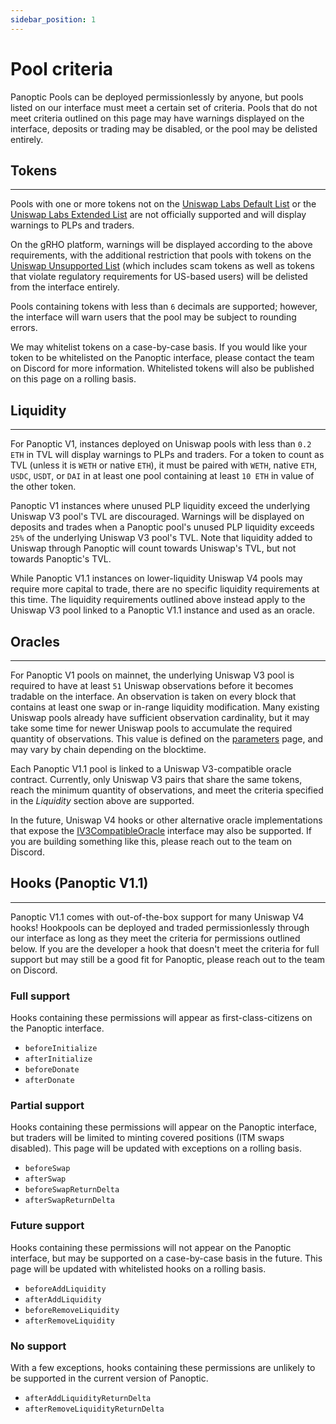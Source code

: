 ```yaml
---
sidebar_position: 1
---
```


# Pool criteria

Panoptic Pools can be deployed permissionlessly by anyone, but pools listed on our interface must meet a certain set of criteria. Pools that do not meet criteria outlined on this page may have warnings displayed on the interface, deposits or trading may be disabled, or the pool may be delisted entirely.

## Tokens

---
Pools with one or more tokens not on the [Uniswap Labs Default List](https://tokenlists.org/token-list?url=https://tokens.uniswap.org) or the [Uniswap Labs Extended List](https://tokenlists.org/token-list?url=https://tokens.uniswap.org) are not officially supported and will display warnings to PLPs and traders.

On the gRHO platform, warnings will be displayed according to the above requirements, with the additional restriction that pools with tokens on the [Uniswap Unsupported List](https://unsupportedtokens.uniswap.org/) (which includes scam tokens as well as tokens that violate regulatory requirements for US-based users) will be delisted from the interface entirely.

Pools containing tokens with less than `6` decimals are supported; however, the interface will warn users that the pool may be subject to rounding errors.

We may whitelist tokens on a case-by-case basis. If you would like your token to be whitelisted on the Panoptic interface, please contact the team on Discord for more information. Whitelisted tokens will also be published on this page on a rolling basis.

## Liquidity

---
For Panoptic V1, instances deployed on Uniswap pools with less than `0.2 ETH` in TVL will display warnings to PLPs and traders. 
For a token to count as TVL (unless it is `WETH` or native `ETH`), it must be paired with `WETH`, native `ETH`, `USDC`, `USDT`, or `DAI` in at least one pool containing at least `10 ETH` in value of the other token.

Panoptic V1 instances where unused PLP liquidity exceed the underlying Uniswap V3 pool's TVL are discouraged.
Warnings will be displayed on deposits and trades when a Panoptic pool's unused PLP liquidity exceeds `25%` of the underlying Uniswap V3 pool's TVL.
Note that liquidity added to Uniswap through Panoptic will count towards Uniswap's TVL, but not towards Panoptic's TVL.

While Panoptic V1.1 instances on lower-liquidity Uniswap V4 pools may require more capital to trade, there are no specific liquidity requirements at this time. The liquidity requirements outlined above instead apply to the Uniswap V3 pool linked to a Panoptic V1.1 instance and used as an oracle.

## Oracles

---
For Panoptic V1 pools on mainnet, the underlying Uniswap V3 pool is required to have at least `51` Uniswap observations before it becomes tradable on the interface. An observation is taken on every block that contains at least one swap or in-range liquidity modification. Many existing Uniswap pools already have sufficient observation cardinality, but it may take some time for newer Uniswap pools to accumulate the required quantity of observations. This value is defined on the [parameters](/docs/developers/parameters) page, and may vary by chain depending on the blocktime. 

Each Panoptic V1.1 pool is linked to a Uniswap V3-compatible oracle contract. Currently, only Uniswap V3 pairs that share the same tokens, reach the minimum quantity of observations, and meet the criteria specified in the *Liquidity* section above are supported. 

In the future, Uniswap V4 hooks or other alternative oracle implementations that expose the [IV3CompatibleOracle](/docs/developers/V1.1/interfaces/interface.IV3CompatibleOracle) interface may also be supported. If you are building something like this, please reach out to the team on Discord.


## Hooks (Panoptic V1.1)

---
Panoptic V1.1 comes with out-of-the-box support for many Uniswap V4 hooks! Hookpools can be deployed and traded permissionlessly through our interface as long as they meet the criteria for permissions outlined below. If you are the developer a hook that doesn't meet the criteria for full support but may still be a good fit for Panoptic, please reach out to the team on Discord.

### Full support
Hooks containing these permissions will appear as first-class-citizens on the Panoptic interface.
- `beforeInitialize`
- `afterInitialize`
- `beforeDonate`
- `afterDonate`

### Partial support
Hooks containing these permissions will appear on the Panoptic interface, but traders will be limited to minting covered positions (ITM swaps disabled). This page will be updated with exceptions on a rolling basis.
- `beforeSwap`
- `afterSwap`
- `beforeSwapReturnDelta`
- `afterSwapReturnDelta`

### Future support
Hooks containing these permissions will not appear on the Panoptic interface, but may be supported on a case-by-case basis in the future. This page will be updated with whitelisted hooks on a rolling basis.
- `beforeAddLiquidity`
- `afterAddLiquidity`
- `beforeRemoveLiquidity`
- `afterRemoveLiquidity`

### No support
With a few exceptions, hooks containing these permissions are unlikely to be supported in the current version of Panoptic.
- `afterAddLiquidityReturnDelta`
- `afterRemoveLiquidityReturnDelta`
